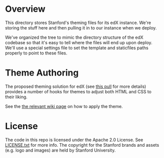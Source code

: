 Overview
========
This directory stores Stanford's theming files for its edX instance.
We're storing the stuff here and then pulling it in to our instance
when we deploy.

We've organized the tree to mimic the directory structure of the edX
codebase so that it's easy to tell where the files will end up upon
deploy. We'll use a special settings file to set the template and
staticfiles paths properly to point to these files.

Theme Authoring
===============
The proposed theming solution for edX (see [this pull](https://github.com/edx/edx-platform/pull/1907)
for more details) provides a number of hooks for themes to adjust
both HTML and CSS to their liking.

See the [the relevant wiki page](https://github.com/edx/edx-platform/wiki/Stanford-Theming) on how to apply the theme.

License
=======

The code in this repo is licensed under the Apache 2.0 License.
See [LICENSE.txt](LICENSE.txt) for more info.  The copyright for the Stanford
brands and assets (e.g. logo and images) are held by Stanford
University.


